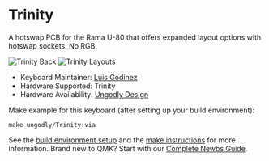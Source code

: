# Trinity

A hotswap PCB for the Rama U-80 that offers expanded layout options with hotswap sockets. No RGB.

![Trinity Back](https://i.imgur.com/yNydy51.jpg)
![Trinity Layouts](https://i.imgur.com/jYbPUzM.jpeg)

* Keyboard Maintainer: [Luis Godinez](https://github.com/luis-Godinez)
* Hardware Supported: Trinity
* Hardware Availability: [Ungodly Design](https://ungodly.design/products/trinity-pcb)

Make example for this keyboard (after setting up your build environment):

    make ungodly/Trinity:via

See the [build environment setup](https://docs.qmk.fm/#/getting_started_build_tools) and the [make instructions](https://docs.qmk.fm/#/getting_started_make_guide) for more information. Brand new to QMK? Start with our [Complete Newbs Guide](https://docs.qmk.fm/#/newbs).
